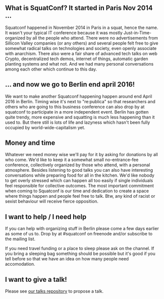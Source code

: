## What is SquatConf? It started in Paris Nov 2014 ...

Squatconf happened in November 2014 in Paris in a squat, hence the name.
It wasn't your typical IT conference because it was mostly Just-in-Time-organized 
by all the people who attend.  There were no advertisements from Sillicon
Valley companies (or any others) and several people felt free to give somewhat
radical talks on technologies and society, even openly associate with
anarchism.  There also were a fair share of advanced tech talks on web
Crypto, decentralized tech demos, internet of things, automatic garden
planting systems and what not.  And we had many personal conversations 
among each other which continue to this day.

## ... and now we go to Berlin end april 2016!

We want to make another Squatconf happening happen around
end April 2016 in Berlin.  Timing wise it's next to "re:publica" so that
researchers and others who are going to this business conference can also 
drop by at squatconf to participate in a more independent event.
Berlin has gotten quite trendy, more expensive and squatting
is much less happening than it used to.  But there still is lots of life
and lazyness which hasn't been fully occupied by world-wide-capitalism
yet.

## Money and time

Whatever we need money wise we'll pay for it by asking
for donations by all who come.  We'd like to keep it a somewhat small
no-entrance-fee conference, collectively organized by those who attend,
with a personal atmosphere.  Besides listening to good talks you can
also have interesting conversations while preparing food for all in the
kitchen.  We'd like nobody to get overly stressed which can happen all
too easily if single individuals feel responsible for collective
outcomes.  The most important commitment when coming to Squatconf is our
time and dedication to create a space where things happen and people
feel free to talk.  Btw, any kind of racist or sexist behaviour
will receive fierce opposition.

## I want to help / I need help

If you can help with organizing stuff in Berlin please come a few days earlier
as some of us to.  Drop by at #squatconf on freenode and/or subscribe to the mailing list.

If you need travel funding or a place to sleep please ask on the channel.
If you bring a sleeping bag something should be possible but it's good
if you tell before so that we have an idea on how many people need accomodation.

## I want to give a talk!

Please see [our talks repository](https://github.com/squatconf/talks) to propose a talk.

